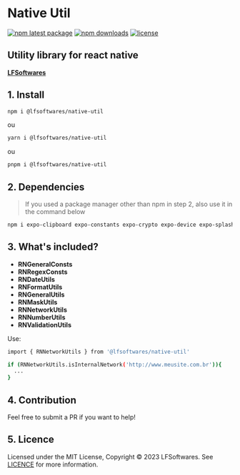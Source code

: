 # Native Util

[![npm latest package](https://img.shields.io/npm/v/@lfsoftwares/native-util/latest.svg)](https://www.npmjs.com/package/@lfsoftwares/native-util)
[![npm downloads](https://img.shields.io/npm/dm/@lfsoftwares/native-util.svg)](https://npm-stat.com/charts.html?package=@lfsoftwares/native-util)
[![license](https://img.shields.io/badge/license-MIT-blue.svg)](https://github.com/emcsistemas/bibliotecas-npm/blob/4a3c9e66ebf043c80b428829457d2d7374c6b744/LICENCE)

## Utility library for react native

[**LFSoftwares**](https://www.lfsoftwares.com.br/)

## 1. Install

```sh
npm i @lfsoftwares/native-util
```
ou
```sh
yarn i @lfsoftwares/native-util
```
ou
```sh
pnpm i @lfsoftwares/native-util
```

## 2. Dependencies

> If you used a package manager other than npm in step 2, also use it in the command below

```sh
npm i expo-clipboard expo-constants expo-crypto expo-device expo-splash-screen moment react-native-format-currency
```

## 3. What's included?

- **RNGeneralConsts**
- **RNRegexConsts**
- **RNDateUtils**
- **RNFormatUtils**
- **RNGeneralUtils**
- **RNMaskUtils**
- **RNNetworkUtils**
- **RNNumberUtils**
- **RNValidationUtils**

Use: 

```bash
import { RNNetworkUtils } from '@lfsoftwares/native-util'

if (RNNetworkUtils.isInternalNetwork('http://www.meusite.com.br')){
  ...
}
```

## 4. Contribution

Feel free to submit a PR if you want to help!

## 5. Licence

Licensed under the MIT License, Copyright © 2023 LFSoftwares. See [LICENCE](https://github.com/leofernandesbh/npm-libs/blob/0b911851e9a8ebe9670b3cb1f23c8277922c6f4f/LICENCE) for more information.